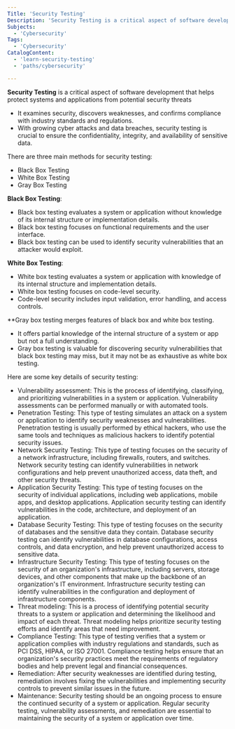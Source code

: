 ```yaml
---
Title: 'Security Testing'
Description: 'Security Testing is a critical aspect of software development life cycle that helps protect systems and applications from potential security threats.'
Subjects:
  - 'Cybersecurity'
Tags:
  - 'Cybersecurity'
CatalogContent:
  - 'learn-security-testing'
  - 'paths/cybersecurity'

---
```



**Security Testing** is a critical aspect of software development that helps protect systems and applications from potential security threats
  - It examines security, discovers weaknesses, and confirms compliance with industry standards and regulations.
  - With growing cyber attacks and data breaches, security testing is crucial to ensure the confidentiality, integrity, and availability of sensitive data.


There are three main methods for security testing:
  - Black Box Testing
  - White Box Testing
  - Gray Box Testing

**Black Box Testing**: 
  - Black box testing evaluates a system or application without knowledge of its internal structure or implementation details.
  - Black box testing focuses on functional requirements and the user interface.
  - Black box testing can be used to identify security vulnerabilities that an attacker would exploit.

**White Box Testing**: 
  - White box testing evaluates a system or application with knowledge of its internal structure and implementation details.
  - White box testing focuses on code-level security.
  - Code-level security includes input validation, error handling, and access controls.

**Gray box testing merges features of black box and white box testing.
  - It offers partial knowledge of the internal structure of a system or app but not a full understanding.
  - Gray box testing is valuable for discovering security vulnerabilities that black box testing may miss, but it may not be as exhaustive as white box testing.

Here are some key details of security testing:


  - Vulnerability assessment: This is the process of identifying, classifying, and prioritizing vulnerabilities in a system or application. Vulnerability assessments can be performed manually or with automated tools.
  - Penetration Testing: This type of testing simulates an attack on a system or application to identify security weaknesses and vulnerabilities. Penetration testing is usually performed by ethical hackers, who use the same tools and techniques as malicious hackers to identify potential security issues.
  - Network Security Testing: This type of testing focuses on the security of a network infrastructure, including firewalls, routers, and switches. Network security testing can identify vulnerabilities in network configurations and help prevent unauthorized access, data theft, and other security threats.
  - Application Security Testing: This type of testing focuses on the security of individual applications, including web applications, mobile apps, and desktop applications. Application security testing can identify vulnerabilities in the code, architecture, and deployment of an application.
  - Database Security Testing: This type of testing focuses on the security of databases and the sensitive data they contain. Database security testing can identify vulnerabilities in database configurations, access controls, and data encryption, and help prevent unauthorized access to sensitive data.
  - Infrastructure Security Testing: This type of testing focuses on the security of an organization's infrastructure, including servers, storage devices, and other components that make up the backbone of an organization's IT environment. Infrastructure security testing can identify vulnerabilities in the configuration and deployment of infrastructure components.
  - Threat modeling: This is a process of identifying potential security threats to a system or application and determining the likelihood and impact of each threat. Threat modeling helps prioritize security testing efforts and identify areas that need improvement.
  - Compliance Testing: This type of testing verifies that a system or application complies with industry regulations and standards, such as PCI DSS, HIPAA, or ISO 27001. Compliance testing helps ensure that an organization's security practices meet the requirements of regulatory bodies and help prevent legal and financial consequences.
  - Remediation: After security weaknesses are identified during testing, remediation involves fixing the vulnerabilities and implementing security controls to prevent similar issues in the future.
  - Maintenance: Security testing should be an ongoing process to ensure the continued security of a system or application. Regular security testing, vulnerability assessments, and remediation are essential to maintaining the security of a system or application over time.
